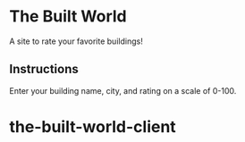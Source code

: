 
# The Built World

A site to rate your favorite buildings!

## Instructions
Enter your building name, city, and rating on a scale of 0-100.

# the-built-world-client
